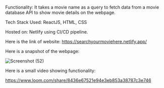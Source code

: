 Functionality: It takes a movie name as a query to fetch data from a movie database API to show movie details on the webpage.

Tech Stack Used: ReactJS, HTML, CSS

Hosted on: Netlify using CI/CD pipeline.

Here is the link of website: https://searchyourmoviehere.netlify.app/

Here is a snapshot of the webpage:

![Screenshot (52)](https://user-images.githubusercontent.com/75585339/168142170-57b29ea9-0aa8-4d81-b5e7-d4e8eb5e2abd.png)

Here is a small video showing  functionality:

https://www.loom.com/share/8436e67521e94e3eb853a38787c3e746
